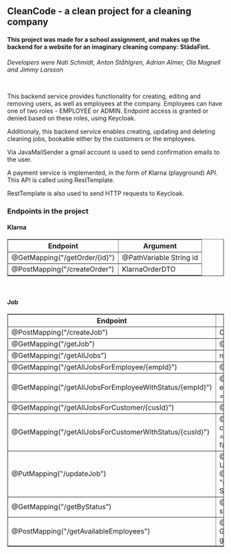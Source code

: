 <h2>CleanCode - a clean project for a cleaning company</h2>

<h4>This project was made for a school assignment, and makes up the backend for a website for an imaginary cleaning company: StädaFint.</h3>
<p><i>Developers were Nati Schmidt, Anton Ståhlgren, Adrian Almer, Ola Magnell and Jimmy Larsson</i></p>
<br>
<p>This backend service provides functionality for creating, editing and removing users, as well as employees at the company. Employees can have one of two roles - EMPLOYEE or ADMIN. Endpoint access is granted or denied based on these roles, using Keycloak.</p>
<p>Additionaly, this backend service enables creating, updating and deleting cleaning jobs, bookable either by the customers or the employees.</p>
<p>Via JavaMailSender a gmail account is used to send confirmation emails to the user.</p>
<p>A payment service is implemented, in the form of Klarna (playground) API. This API is called using RestTemplate.</p>
<p>RestTemplate is also used to send HTTP requests to Keycloak.</p>


<h3>Endpoints in the project</h3>
<h4>Klarna</h4>
<table border="1">
  <tr>
    <th>Endpoint</th>
    <th>Argument</th>
  </tr>
  <tr>
    <td>@GetMapping("/getOrder/{id}")</td>
    <td>@PathVariable String id</td>
  </tr>
  <tr>
    <td>@PostMapping("/createOrder")</td>
    <td>KlarnaOrderDTO</td>
  </tr>
</table>
<br>
<h4>Job</h4>
<table border="1">
  <tr>
    <th>Endpoint</th>
    <th>Argument</th>
  </tr>
  <tr>
    <td>@PostMapping("/createJob")</td>
    <td>CreateJobDTO</td>
  </tr>
  <tr>
    <td>@GetMapping("/getJob")</td>
    <td>@RequestHeader Long jobId</td>
  </tr>
  <tr>
    <td>@GetMapping("/getAllJobs")</td>
    <td>n/a</td>
  </tr>
  <tr>
    <td>@GetMapping("/getAllJobsForEmployee/{empId}")</td>
    <td>@PathVariable Long empId</td>
  </tr>
  <tr>
    <td>@GetMapping("/getAllJobsForEmployeeWithStatus/{empId}")</td>
    <td>@PathVariable Long empId,RequestParam(name = "status", required = false</td>
  </tr>
  <tr>
    <td>@GetMapping("/getAllJobsForCustomer/{cusId}")</td>
    <td>@PathVariable String cusId</td>
  </tr>
  <tr>
    <td>@GetMapping("/getAllJobsForCustomerWithStatus/{cusId}")</td>
    <td>@PathVariable UUID cusId,@RequestParam(name = "statuses", required = false) List<JobStatus> status</td>
  </tr>
  <tr>
    <td>@PutMapping("/updateJob")</td>
    <td>@RequestBody UpdateJobDTO jobDTO, @RequestParam(name = "message", required = false) String message</td>
  </tr>
  <tr>
    <td>@GetMapping("/getByStatus")</td>
    <td>@RequestParam List<String> statuses</td>
  </tr>
  <tr>
    <td>@PostMapping("/getAvailableEmployees")</td>
    <td>@RequestBody GetAvailableEmployeeDTO getAvailableEmployeeDTO</td>
  </tr>
</table>



